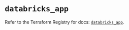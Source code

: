 # `databricks_app`

Refer to the Terraform Registry for docs: [`databricks_app`](https://registry.terraform.io/providers/databricks/databricks/1.81.0/docs/resources/app).
